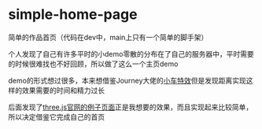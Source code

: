 # simple-home-page
简单的作品首页（代码在dev中，main上只有一个简单的脚手架）

个人发现了自己有许多平时的小demo零散的分布在了自己的服务器中，平时需要的时候很难找也不好回顾，所以做了这么一个主页demo

demo的形式想过很多，本来想借鉴Journey大佬的[小车特效](https://bruno-simon.com/)但是发现距离实现这样的效果需要的时间和精力过长

后面发现了[three.js官网的例子页面](https://threejs.org/)正是我想要的效果，而且实现起来比较简单，所以决定借鉴它完成自己的首页

